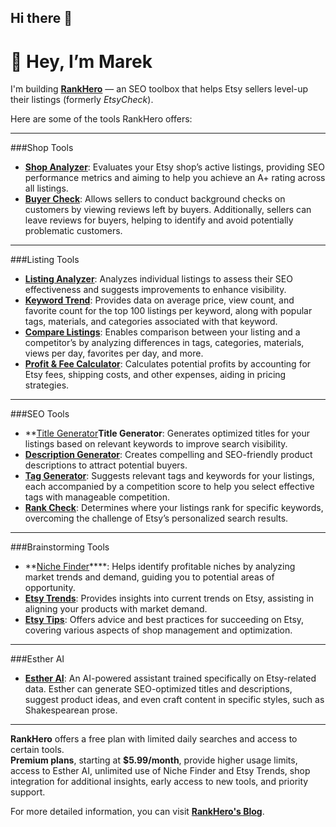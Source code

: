 ## Hi there 👋

# 👋 Hey, I’m Marek  
I'm building **[RankHero](https://www.rankhero.com)** — an SEO toolbox that helps Etsy sellers level-up their listings (formerly *EtsyCheck*).  

Here are some of the tools RankHero offers:

---

###Shop Tools
- **[Shop Analyzer](https://www.rankhero.com/shop-analyzer)**: Evaluates your Etsy shop’s active listings, providing SEO performance metrics and aiming to help you achieve an A+ rating across all listings.
- **[Buyer Check](https://www.rankhero.com/shop-analyzer](https://www.rankhero.com/buyer-check))**: Allows sellers to conduct background checks on customers by viewing reviews left by buyers. Additionally, sellers can leave reviews for buyers, helping to identify and avoid potentially problematic customers.

---

###Listing Tools
- **[Listing Analyzer](https://www.rankhero.com/listing-analyzer)**: Analyzes individual listings to assess their SEO effectiveness and suggests improvements to enhance visibility.
- **[Keyword Trend](https://www.rankhero.com/keyword-trend)**: Provides data on average price, view count, and favorite count for the top 100 listings per keyword, along with popular tags, materials, and categories associated with that keyword.
- **[Compare Listings](https://www.rankhero.com/compare-listings)**: Enables comparison between your listing and a competitor’s by analyzing differences in tags, categories, materials, views per day, favorites per day, and more.
- **[Profit & Fee Calculator](https://www.rankhero.com/shop-analyzer)**: Calculates potential profits by accounting for Etsy fees, shipping costs, and other expenses, aiding in pricing strategies.

---

###SEO Tools
- **[Title Generator](https://www.rankhero.com/title-generator)**Title Generator**: Generates optimized titles for your listings based on relevant keywords to improve search visibility.
- **[Description Generator](https://www.rankhero.com/Description-Generator)**: Creates compelling and SEO-friendly product descriptions to attract potential buyers.
- **[Tag Generator](https://www.rankhero.com/Tag-Generator)**: Suggests relevant tags and keywords for your listings, each accompanied by a competition score to help you select effective tags with manageable competition.
- **[Rank Check](https://www.rankhero.com/Rank-Check)**: Determines where your listings rank for specific keywords, overcoming the challenge of Etsy’s personalized search results.

---

###Brainstorming Tools
- **[Niche Finder](https://www.rankhero.com/Niche-Finder)****: Helps identify profitable niches by analyzing market trends and demand, guiding you to potential areas of opportunity.
- **[Etsy Trends](https://www.rankhero.com/Etsy-Trends)**: Provides insights into current trends on Etsy, assisting in aligning your products with market demand.
- **[Etsy Tips](https://www.rankhero.com/Etsy-Tips)**: Offers advice and best practices for succeeding on Etsy, covering various aspects of shop management and optimization.

---

###Esther AI
- **[Esther AI](https://www.rankhero.com/ai)**: An AI-powered assistant trained specifically on Etsy-related data. Esther can generate SEO-optimized titles and descriptions, suggest product ideas, and even craft content in specific styles, such as Shakespearean prose.

---

**RankHero** offers a free plan with limited daily searches and access to certain tools.  
**Premium plans**, starting at **$5.99/month**, provide higher usage limits, access to Esther AI, unlimited use of Niche Finder and Etsy Trends, shop integration for additional insights, early access to new tools, and priority support.


For more detailed information, you can visit **[RankHero's Blog](https://www.rankhero.com)**.
